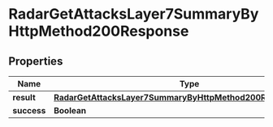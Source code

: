 

# RadarGetAttacksLayer7SummaryByHttpMethod200Response


## Properties

| Name | Type | Description | Notes |
|------------ | ------------- | ------------- | -------------|
|**result** | [**RadarGetAttacksLayer7SummaryByHttpMethod200ResponseResult**](RadarGetAttacksLayer7SummaryByHttpMethod200ResponseResult.md) |  |  |
|**success** | **Boolean** |  |  |



